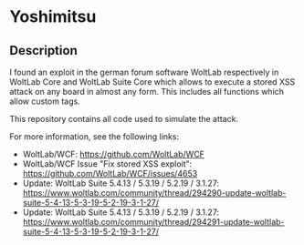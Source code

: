 # Yoshimitsu

## Description

I found an exploit in the german forum software WoltLab respectively in WoltLab Core and WoltLab Suite Core which allows to execute a stored XSS attack on any board in almost any form. This includes all functions which allow custom tags.

This repository contains all code used to simulate the attack.

For more information, see the following links:

- WoltLab/WCF: https://github.com/WoltLab/WCF
- WoltLab/WCF Issue "Fix stored XSS exploit": https://github.com/WoltLab/WCF/issues/4653
- Update: WoltLab Suite 5.4.13 / 5.3.19 / 5.2.19 / 3.1.27: https://www.woltlab.com/community/thread/294290-update-woltlab-suite-5-4-13-5-3-19-5-2-19-3-1-27/
- Update: WoltLab Suite 5.4.13 / 5.3.19 / 5.2.19 / 3.1.27: https://www.woltlab.com/community/thread/294291-update-woltlab-suite-5-4-13-5-3-19-5-2-19-3-1-27/
